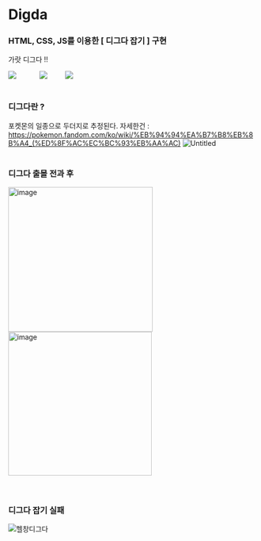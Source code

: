 # Digda
### HTML, CSS, JS를 이용한  [ 디그다 잡기 ] 구현

가랏 디그다 !!

<div> <img src="https://user-images.githubusercontent.com/78525973/161313493-36800b28-45a8-4b7a-9846-78f6bb459efe.png"> &nbsp&nbsp&nbsp&nbsp&nbsp&nbsp&nbsp&nbsp&nbsp&nbsp  <img src="https://user-images.githubusercontent.com/78525973/161313813-6e7f0b48-81b0-4a1e-827f-57175a059984.png">     &nbsp&nbsp&nbsp&nbsp&nbsp&nbsp&nbsp       <img src="https://user-images.githubusercontent.com/78525973/161314418-76b51c20-9aac-44a5-93ac-1016d915ef97.png"</div></br></br>

### 디그다란 ?
포켓몬의 일종으로 두더지로 추정된다. 자세한건 : https://pokemon.fandom.com/ko/wiki/%EB%94%94%EA%B7%B8%EB%8B%A4_(%ED%8F%AC%EC%BC%93%EB%AA%AC)
![Untitled](https://user-images.githubusercontent.com/78525973/161256278-c87a8b8e-ab39-4484-a855-50ecdaa47e74.png)</br></br>

### 디그다 출몰 전과 후 
<div> <img width="292" alt="image" src="https://user-images.githubusercontent.com/78525973/161259821-8a9d9261-55b3-4657-a7db-4fa54234f1d4.png">
<img width="290" alt="image" src="https://user-images.githubusercontent.com/78525973/161260015-d79dc4d7-d9a5-41e1-a73e-d6018cbaf903.png"> </div></br></br>

### 디그다 잡기 실패 </br>
![헬창디그다](https://user-images.githubusercontent.com/78525973/161260405-891ae6c8-3572-48d4-979f-0c47bd76de47.png)
